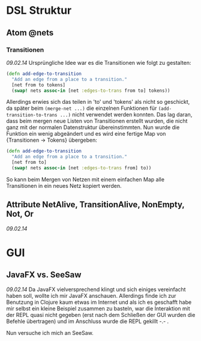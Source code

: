 # DSL Struktur
## Atom @nets

### Transitionen
*09.02.14*
Ursprüngliche Idee war es die Transitionen wie folgt zu gestalten:

```clojure
(defn add-edge-to-transition
  "Add an edge from a place to a transition."
  [net from to tokens]
  (swap! nets assoc-in [net :edges-to-trans from to] tokens))
```

Allerdings erwies sich das teilen in 'to' und 'tokens' als nicht so geschickt, da später beim ```(merge-net ...)``` die einzelnen Funktionen für ```(add-transition-to-trans ...)``` nicht verwendet werden konnten. Das lag daran, dass beim mergen neue Listen von Transitionen erstellt wurden, die nicht ganz mit der normalen Datenstruktur übereinstimmten.
Nun wurde die Funktion ein wenig abgeändert und es wird eine fertige Map von {Transitionen -> Tokens} übergeben:

```clojure
(defn add-edge-to-transition
  "Add an edge from a place to a transition."
  [net from to]
  (swap! nets assoc-in [net :edges-to-trans from] to))
```

So kann beim Mergen von Netzen mit einem einfachen Map alle Transitionen in ein neues Netz kopiert werden.


## Attribute NetAlive, TransitionAlive, NonEmpty, Not, Or
*09.02.14*



# GUI
## JavaFX vs. SeeSaw
*09.02.14*
Da JavaFX vielversprechend klingt und sich einiges vereinfacht haben soll, wollte ich mir JavaFX anschauen. Allerdings finde ich zur Benutzung in Clojure kaum etwas im Internet und als ich es geschafft habe mir selbst ein kleine Beispiel zusammen zu basteln, war die Interaktion mit der REPL quasi nicht gegeben (erst nach dem Schließen der GUI wurden die Befehle übertragen) und im Anschluss wurde die REPL gekillt -.- .

Nun versuche ich mich an SeeSaw.